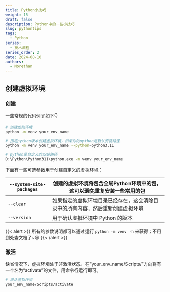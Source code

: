 ```yaml
---
title: Python小技巧
weight: 15
draft: false
description: Python中的一些小技巧
slug: pythontips
tags:
  - Python
series:
  - 技术流程
series_order: 2
date: 2024-08-10
authors:
  - Morethan
---
```


## 创建虚拟环境
### 创建
一些常规的代码例子如下👇

```sh
# 创建虚拟环境
python -m venv your_env_name

# 指定python版本创建虚拟环境，如果你的python是默认安装路径
python -m venv your_env_name --python=python3.11

# python是自定义的安装路径
D:\Python\Python311\python.exe -m venv your_env_name
```

下面有一些可选参数用于创建自定义的虚拟环境：

| `--system-site-packages` | 创建的虚拟环境将包含全局Python环境中的包，这可以避免重复安装一些常用的包 |
| ------------------------ | --------------------------------------- |
| `--clear`                | 如果指定的虚拟环境目录已经存在，这会清除目录中的所有内容，然后重新创建虚拟环境 |
| `--version`              | 用于确认虚拟环境中 Python 的版本                    |
{{< alert >}}
所有的参数说明都可以通过运行 `python -m venv -h` 来获得；不用到处查文档了~😆
{{< /alert >}}

### 激活
缺省情况下，虚拟环境处于非激活状态。在“your_env_name/Scripts/”方向将有一个名为“activate”的文件，用命令行运行即可。

```sh
# 激活虚拟环境
your_env_name/Scripts/activate
```